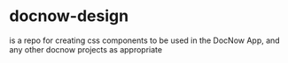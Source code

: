 # docnow-design 
is a repo for creating css components to be used in the DocNow App, and any other docnow projects as appropriate
